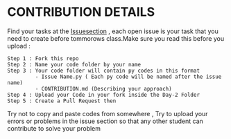 # CONTRIBUTION DETAILS

Find your tasks at the [Issuesection](https://github.com/30-Days-of-AI-ML/Playing-with-Python-Project-1/issues) , each open issue is your task that you need to create before tommorows class.Make sure you read this before you upload : 
```
Step 1 : Fork this repo 
Step 2 : Name your code folder by your name 
Step 3 : Your code folder will contain py codes in this format 
         - Issue Name.py ( Each py code will be named after the issue name)
         - CONTRIBUTION.md (Describing your approach)
Step 4 : Upload your Code in your fork inside the Day-2 Folder 
Step 5 : Create a Pull Request then
```
Try not to copy and paste codes from somewhere , Try to upload your errors or problems in the issue section so that any other student can contribute to solve your problem
